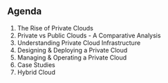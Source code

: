 ## Agenda

1. The Rise of Private Clouds
2. Private vs Public Clouds - A Comparative Analysis
3. Understanding Private Cloud Infrastructure
4. Designing & Deploying a Private Cloud
5. Managing & Operating a Private Cloud
6. Case Studies
7. Hybrid Cloud
